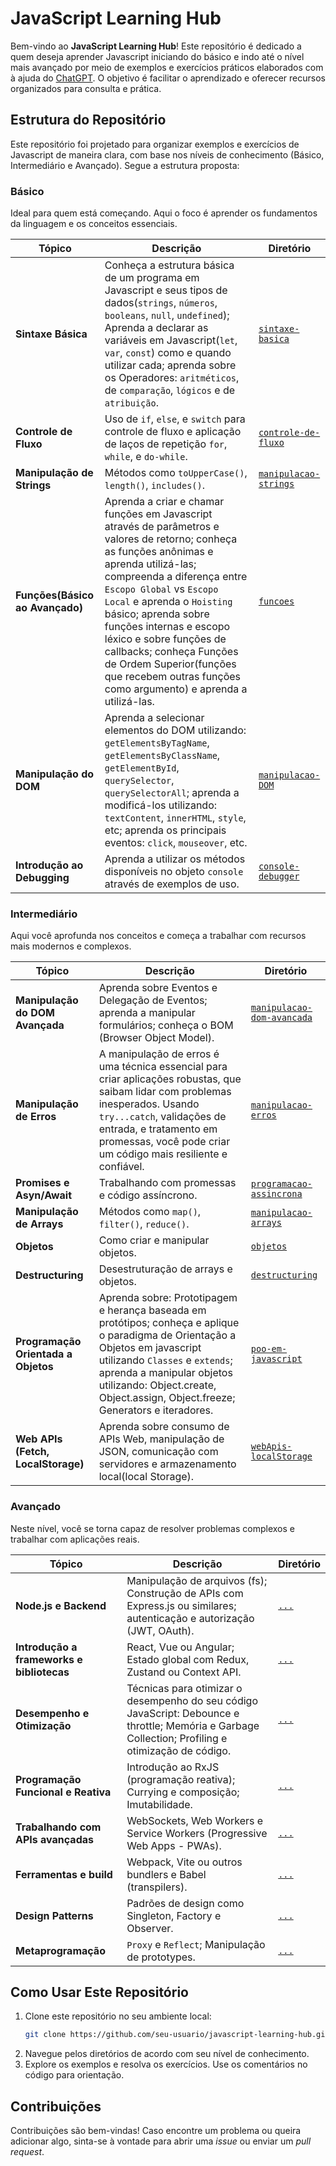# JavaScript Learning Hub
Bem-vindo ao **JavaScript Learning Hub**! Este repositório é dedicado a quem deseja aprender Javascript iniciando do básico e indo até o nível mais avançado por meio de exemplos e exercícios práticos elaborados com à ajuda do [ChatGPT](https://chatgpt.com/). O objetivo é facilitar o aprendizado e oferecer recursos organizados para consulta e prática.

## Estrutura do Repositório
Este repositório foi projetado para organizar exemplos e exercícios de Javascript de maneira clara, com base nos níveis de conhecimento (Básico, Intermediário e Avançado). Segue a estrutura proposta:

### Básico
Ideal para quem está começando. Aqui o foco é aprender os fundamentos da linguagem e os conceitos essenciais.

|         Tópico         |                  Descrição                  |               Diretório              |
|------------------------|---------------------------------------------|--------------------------------------|
| **Sintaxe Básica**     | Conheça a estrutura básica de um programa em Javascript e seus tipos de dados(``strings``, ``números``, ``booleans``, ``null``, ``undefined``); Aprenda a declarar as variáveis em Javascript(``let``, ``var``, ``const``) como e quando utilizar cada; aprenda sobre os Operadores: ``aritméticos``, de ``comparação``, ``lógicos`` e de ``atribuição``.                   | [``sintaxe-basica``](#)                |
| **Controle de Fluxo**  | Uso de `if`, `else`, e `switch` para controle de fluxo e aplicação de laços de repetição `for`, `while`, e `do-while`.                            | [``controle-de-fluxo``](#)                 |
| **Manipulação de Strings** | Métodos como `toUpperCase()`, `length()`, `includes()`. | [``manipulacao-strings``](#)  |
| **Funções(Básico ao Avançado)**  | Aprenda a criar e chamar funções em Javascript através de parâmetros e valores de retorno; conheça as funções anônimas e aprenda utilizá-las; compreenda a diferença entre ``Escopo Global`` vs ``Escopo Local`` e aprenda o ``Hoisting`` básico; aprenda sobre funções internas e escopo léxico e sobre funções de callbacks; conheça Funções de Ordem Superior(funções que recebem outras funções como argumento) e aprenda a utilizá-las.   | [``funcoes``](#)  |
| **Manipulação do DOM** | Aprenda a selecionar elementos do DOM utilizando: ``getElementsByTagName``, ``getElementsByClassName``, ``getElementById``, ``querySelector``, ``querySelectorAll``; aprenda a modificá-los utilizando: ``textContent``, ``innerHTML``, ``style``, etc; aprenda os principais eventos: ``click``, ``mouseover``, etc. | [``manipulacao-DOM``](#) | 
| **Introdução ao Debugging** | Aprenda a utilizar os métodos disponíveis no objeto ``console`` através de exemplos de uso. | [``console-debugger``](#) |


### Intermediário
Aqui você aprofunda nos conceitos e começa a trabalhar com recursos mais modernos e complexos.

|         Tópico         |                  Descrição                  |               Diretório              |
|------------------------|---------------------------------------------|--------------------------------------|
| **Manipulação do DOM Avançada**  | Aprenda sobre Eventos e Delegação de Eventos; aprenda a manipular formulários; conheça o BOM (Browser Object Model).  | [``manipulacao-dom-avancada``](#)  |
| **Manipulação de Erros** | A manipulação de erros é uma técnica essencial para criar aplicações robustas, que saibam lidar com problemas inesperados. Usando ``try...catch``, validações de entrada, e tratamento em promessas, você pode criar um código mais resiliente e confiável. | [``manipulacao-erros``](#) |
| **Promises e Asyn/Await**  | Trabalhando com promessas e código assíncrono. | [``programacao-assincrona``](#) |
| **Manipulação de Arrays**  | Métodos como `map()`, `filter()`, `reduce()`.  | [``manipulacao-arrays``](#)  |
| **Objetos**  | Como criar e manipular objetos.   |  [``objetos``](#)                 |
| **Destructuring**   | Desestruturação de arrays e objetos.                   | [``destructuring``](#)  |
| **Programação Orientada a Objetos** | Aprenda sobre: Prototipagem e herança baseada em protótipos; conheça e aplique o paradigma de Orientação a Objetos em javascript utilizando ``Classes`` e ``extends``; aprenda a manipular objetos utilizando: Object.create, Object.assign, Object.freeze; Generators e iteradores.  | [``poo-em-javascript``](#)  |
| **Web APIs (Fetch, LocalStorage)**  | Aprenda sobre consumo de APIs Web, manipulação de JSON, comunicação com servidores e armazenamento local(local Storage).                             | [``webApis-localStorage``](#)  |

### Avançado
Neste nível, você se torna capaz de resolver problemas complexos e trabalhar com aplicações reais.

|         Tópico         |                  Descrição                  |               Diretório              |
|------------------------|---------------------------------------------|--------------------------------------|
| **Node.js e Backend** | Manipulação de arquivos (fs); Construção de APIs com Express.js ou similares; autenticação e autorização (JWT, OAuth). | [``...``](#) | 
| **Introdução a frameworks e bibliotecas** | React, Vue ou Angular; Estado global com Redux, Zustand ou Context API. | [``...``](#) |
| **Desempenho e Otimização** | Técnicas para otimizar o desempenho do seu código JavaScript: Debounce e throttle; Memória e Garbage Collection; Profiling e otimização de código.  | [``...``](#)  |
| **Programação Funcional e Reativa** | Introdução ao RxJS (programação reativa); Currying e composição; Imutabilidade.     | [``...``](#)  |
| **Trabalhando com APIs avançadas** | WebSockets, Web Workers e Service Workers (Progressive Web Apps - PWAs).     | [``...``](#)  |
| **Ferramentas e build**  | Webpack, Vite ou outros bundlers e Babel (transpilers).    | [``...``](#)  |
| **Design Patterns**  | Padrões de design como Singleton, Factory e Observer.      | [``...``](#)  |
| **Metaprogramação** | ``Proxy`` e ``Reflect``; Manipulação de prototypes. | [``...``](#) |

## Como Usar Este Repositório
1. Clone este repositório no seu ambiente local:
   ```bash
   git clone https://github.com/seu-usuario/javascript-learning-hub.git
   ```
2. Navegue pelos diretórios de acordo com seu nível de conhecimento.
3. Explore os exemplos e resolva os exercícios. Use os comentários no código para orientação.

## Contribuições
Contribuições são bem-vindas! Caso encontre um problema ou queira adicionar algo, sinta-se à vontade para abrir uma _issue_ ou enviar um _pull request_.
